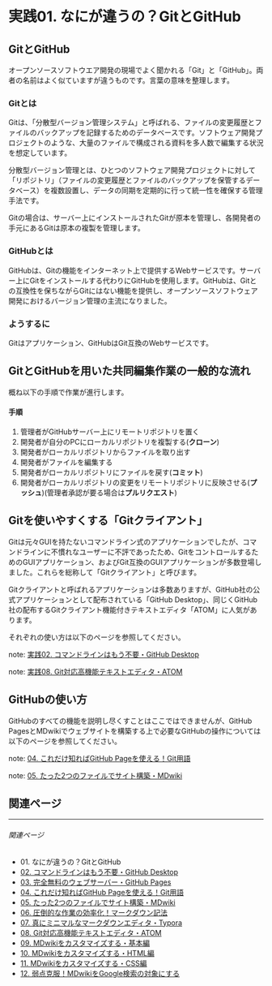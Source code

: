 # 実践01. なにが違うの？GitとGitHub

## GitとGitHub

オープンソースソフトウエア開発の現場でよく聞かれる「Git」と「GitHub」。両者の名前はよく似ていますが違うものです。言葉の意味を整理します。

### Gitとは

Gitは、「分散型バージョン管理システム」と呼ばれる、ファイルの変更履歴とファイルのバックアップを記録するためのデータベースです。ソフトウェア開発プロジェクトのような、大量のファイルで構成される資料を多人数で編集する状況を想定しています。

分散型バージョン管理とは、ひとつのソフトウェア開発プロジェクトに対して「リポジトリ」（ファイルの変更履歴とファイルのバックアップを保管するデータベース）を複数設置し、データの同期を定期的に行って統一性を確保する管理手法です。

Gitの場合は、サーバー上にインストールされたGitが原本を管理し、各開発者の手元にあるGitは原本の複製を管理します。

### GitHubとは

GitHubは、Gitの機能をインターネット上で提供するWebサービスです。サーバー上にGitをインストールする代わりにGitHubを使用します。GitHubは、Gitとの互換性を保ちながらGitにはない機能を提供し、オープンソースソフトウェア開発におけるバージョン管理の主流になりました。

### ようするに

Gitはアプリケーション、GitHubはGit互換のWebサービスです。

## GitとGitHubを用いた共同編集作業の一般的な流れ

概ね以下の手順で作業が進行します。

#### 手順

1. 管理者がGitHubサーバー上にリモートリポジトリを置く
1. 開発者が自分のPCにローカルリポジトリを複製する(**クローン**)
1. 開発者がローカルリポジトリからファイルを取り出す
1. 開発者がファイルを編集する
1. 開発者がローカルリポジトリにファイルを戻す(**コミット**)
1. 開発者がローカルリポジトリの変更をリモートリポジトリに反映させる(**プッシュ**)(管理者承認が要る場合は**プルリクエスト**)

## Gitを使いやすくする「Gitクライアント」

Gitは元々GUIを持たないコマンドライン式のアプリケーションでしたが、コマンドラインに不慣れなユーザーに不評であったため、GitをコントロールするためのGUIアプリケーション、およびGit互換のGUIアプリケーションが多数登場しました。これらを総称して「Gitクライアント」と呼びます。

Gitクライアントと呼ばれるアプリケーションは多数ありますが、GitHub社の公式アプリケーションとして配布されている「GitHub Desktop」、同じくGitHub社の配布するGitクライアント機能付きテキストエディタ「ATOM」に人気があります。

それぞれの使い方は以下のページを参照してください。

note: [実践02. コマンドラインはもう不要・GitHub Desktop](practice02.md)

note: [実践08. Git対応高機能テキストエディタ・ATOM](practice08.md)

## GitHubの使い方

GitHubのすべての機能を説明し尽くすことはここではできませんが、GitHub PagesとMDwikiでウェブサイトを構築する上で必要なGitHubの操作については以下のページを参照してください。

note: [04. これだけ知ればGitHub Pageを使える！Git用語](practice04.md)

note: [05. たった2つのファイルでサイト構築・MDwiki](practice05.md)

## 関連ページ

----

###### 関連ページ

* <i class="far fa-hand-point-right"></i>01. なにが違うの？GitとGitHub
* [02. コマンドラインはもう不要・GitHub Desktop](practice02.md)
* [03. 完全無料のウェブサーバー・GitHub Pages](practice03.md)
* [04. これだけ知ればGitHub Pageを使える！Git用語](practice04.md)
* [05. たった2つのファイルでサイト構築・MDwiki](practice05.md)
* [06. 圧倒的な作業の効率化！マークダウン記法](practice06.md)
* [07. 真にミニマルなマークダウンエディタ・Typora](practice07.md)
* [08. Git対応高機能テキストエディタ・ATOM](practice08.md)
* [09. MDwikiをカスタマイズする・基本編](practice09.md)
* [10. MDwikiをカスタマイズする・HTML編](practice10.md)
* [11. MDwikiをカスタマイズする・CSS編](practice11.md)
* [12. 弱点克服！MDwikiをGoogle検索の対象にする](practice12.md)

